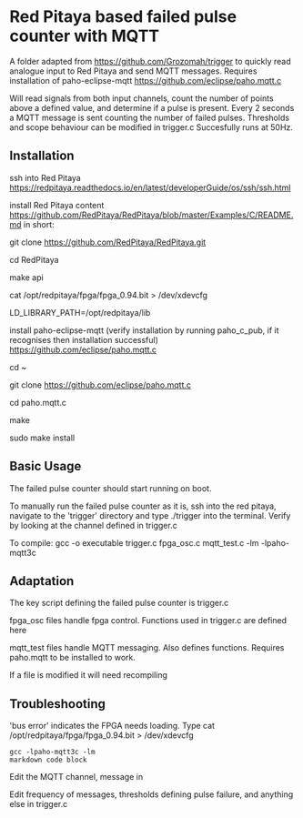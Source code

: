 # Red Pitaya based failed pulse counter with MQTT

A folder adapted from https://github.com/Grozomah/trigger to quickly read analogue input to Red Pitaya and send MQTT messages.
Requires installation of paho-eclipse-mqtt https://github.com/eclipse/paho.mqtt.c 

Will read signals from both input channels, count the number of points above a defined value, and determine if a pulse is present. 
Every 2 seconds a MQTT message is sent counting the number of failed pulses.
Thresholds and scope behaviour can be modified in trigger.c
Succesfully runs at 50Hz.

## Installation

ssh into Red Pitaya https://redpitaya.readthedocs.io/en/latest/developerGuide/os/ssh/ssh.html

install Red Pitaya content https://github.com/RedPitaya/RedPitaya/blob/master/Examples/C/README.md
in short: 

git clone https://github.com/RedPitaya/RedPitaya.git

cd RedPitaya

make api

cat /opt/redpitaya/fpga/fpga_0.94.bit > /dev/xdevcfg

LD_LIBRARY_PATH=/opt/redpitaya/lib


install paho-eclipse-mqtt (verify installation by running paho_c_pub, if it recognises then installation successful) https://github.com/eclipse/paho.mqtt.c

cd ~

git clone https://github.com/eclipse/paho.mqtt.c

cd paho.mqtt.c

make

sudo make install



## Basic Usage

The failed pulse counter should start running on boot.

To manually run the failed pulse counter as it is, ssh into the red pitaya, navigate to the 'trigger' directory and type ./trigger into the terminal.
Verify by looking at the channel defined in trigger.c

To compile:
gcc -o executable trigger.c fpga_osc.c mqtt_test.c -lm -lpaho-mqtt3c

## Adaptation
The key script defining the failed pulse counter is trigger.c

fpga_osc files handle fpga control. Functions used in trigger.c are defined here

mqtt_test files handle MQTT messaging. Also defines functions. Requires paho.mqtt to be installed to work.

If a file is modified it will need recompiling


## Troubleshooting
'bus error' indicates the FPGA needs loading. Type cat /opt/redpitaya/fpga/fpga_0.94.bit > /dev/xdevcfg

```
gcc -lpaho-mqtt3c -lm
markdown code block
```

Edit the MQTT channel, message in 

Edit frequency of messages, thresholds defining pulse failure, and anything else in trigger.c




  
